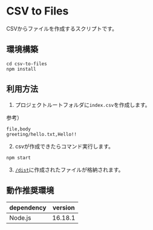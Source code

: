 # CSV to Files
CSVからファイルを作成するスクリプトです。

## 環境構築
```shell
cd csv-to-files
npm install
```

## 利用方法

1. プロジェクトルートフォルダに`index.csv`を作成します。

参考）
```csv
file,body
greeting/hello.txt,Hello!!
```

2. csvが作成できたらコマンド実行します。

```shell
npm start
```

3. [`/dist`](./dist/)に作成されたファイルが格納されます。

## 動作推奨環境
| dependency | version |
| - | - |
| Node.js | 16.18.1 |